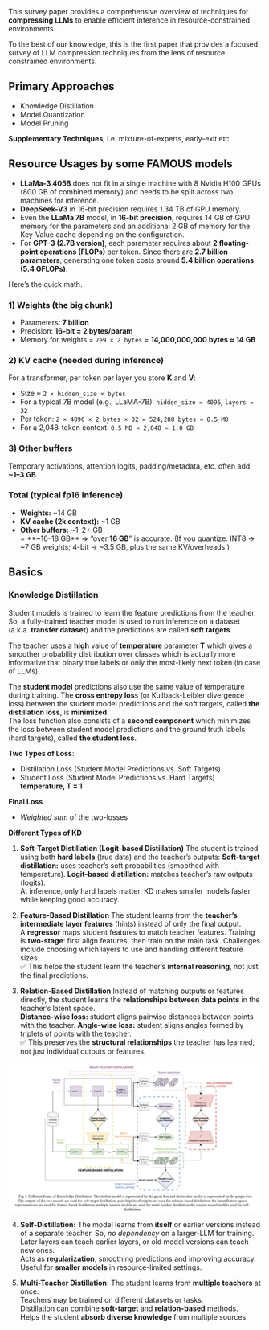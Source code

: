 This survey paper provides a comprehensive overview of techniques for **compressing LLMs** to enable efficient inference in resource-constrained environments. 

To the best of our knowledge, this is the first paper that provides a focused survey of LLM compression techniques from the lens of resource constrained environments.

## Primary Approaches
- Knowledge Distillation
- Model Quantization
- Model Pruning

**Supplementary Techniques**, i.e. mixture-of-experts, early-exit etc.

## Resource Usages by some FAMOUS models
- **LLaMa-3 405B** does not fit in a single machine with 8 Nvidia H100 GPUs (800 GB of combined memory) and needs to be split across two machines for inference.
- **DeepSeek-V3** in 16-bit precision requires 1.34 TB of GPU memory.
- Even the **LLaMa 7B** model, in **16-bit precision**, requires 14 GB of GPU memory for the parameters and an additional 2 GB of memory for the Key-Value cache depending on the configuration.
- For **GPT-3 (2.7B version)**, each parameter requires about **2 floating-point operations (FLOPs)** per token.
  Since there are **2.7 billion parameters**, generating one token costs around **5.4 billion operations (5.4 GFLOPs)**.

Here’s the quick math.
### 1) Weights (the big chunk)
- Parameters: **7 billion**
- Precision: **16-bit = 2 bytes/param**
- Memory for weights = `7e9 × 2 bytes` = **14,000,000,000 bytes ≈ 14 GB**
### 2) KV cache (needed during inference)
For a transformer, per token per layer you store **K** and **V**:
- Size ≈ `2 × hidden_size × bytes`
- For a typical 7B model (e.g., LLaMA-7B): `hidden_size = 4096`, `layers = 32`
- Per token: `2 × 4096 × 2 bytes × 32 = 524,288 bytes ≈ 0.5 MB`
- For a 2,048-token context: `0.5 MB × 2,048 ≈ 1.0 GB`
### 3) Other buffers
Temporary activations, attention logits, padding/metadata, etc. often add **~1–3 GB**.
### Total (typical fp16 inference)
- **Weights:** ~14 GB
- **KV cache (2k context):** ~1 GB
- **Other buffers:** ~1–2+ GB  
    = **~16–18 GB** ⇒ “over **16 GB**” is accurate.
(If you quantize: INT8 → ~7 GB weights; 4-bit → ~3.5 GB, plus the same KV/overheads.)

## Basics

### Knowledge Distillation
Student models is trained to learn the feature predictions from the teacher. So, a fully-trained teacher model is used to run inference on a dataset (a.k.a. **transfer dataset**) and the predictions are called **soft targets**. 

The teacher uses a **high** value of **temperature** parameter **T** which gives a smoother probability distribution over classes which is actually more informative that binary true labels or only the most-likely next token (in case of LLMs).

The **student model** predictions also use the same value of temperature during training. The **cross entropy los**s (or Kullback-Leibler divergence loss) between the student model predictions and the soft targets, called **the distillation loss**, is **minimized**. \
The loss function also consists of a **second component** which minimizes the loss between student model predictions and the ground truth labels (hard targets), called **the student loss**.

**Two Types of Loss**:
- Distillation Loss (Student Model Predictions vs. Soft Targets)
- Student Loss (Student Model Predictions vs. Hard Targets)
  **temperature, T = 1**

**Final Loss**
- *Weighted sum* of the two-losses

**Different Types of KD**
1. **Soft-Target Distillation (Logit-based Distillation)**
   The student is trained using both **hard labels** (true data) and the teacher’s outputs:
   **Soft-target distillation:** uses teacher’s soft probabilities (smoothed with temperature). **Logit-based distillation:** matches teacher’s raw outputs (logits). \
    At inference, only hard labels matter. KD makes smaller models faster while keeping good accuracy.
    
2. **Feature-Based Distillation**
   The student learns from the **teacher’s intermediate layer features** (hints) instead of only the final output. \
   A **regressor** maps student features to match teacher features. Training is **two-stage**: first align features, then train on the main task. Challenges include choosing which layers to use and handling different feature sizes. \
   ✅ This helps the student learn the teacher’s **internal reasoning**, not just the final predictions.

3. **Relation-Based Distillation**
   Instead of matching outputs or features directly, the student learns the **relationships between data points** in the teacher’s latent space. \
   **Distance-wise loss:** student aligns pairwise distances between points with the teacher. **Angle-wise loss:** student aligns angles formed by triplets of points with the teacher. \
   ✅ This preserves the **structural relationships** the teacher has learned, not just individual outputs or features.

![Different form of KD](assets/Different_forms_of_KD.png)

4. **Self-Distillation:** The model learns from **itself** or earlier versions instead of a separate teacher. So, *no dependency* on a larger-LLM for training. \
   Later layers can teach earlier layers, or old model versions can teach new ones. \
   Acts as **regularization**, smoothing predictions and improving accuracy. \
   Useful for **smaller models** in resource-limited settings.

5. **Multi-Teacher Distillation:** The student learns from **multiple teachers** at once. \
   Teachers may be trained on different datasets or tasks. \
   Distillation can combine **soft-target** and **relation-based** methods. \
   Helps the student **absorb diverse knowledge** from multiple sources.
